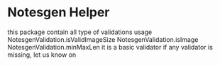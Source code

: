 # Notesgen Helper

this package contain all type of validations
usage
NotesgenValidation.isValidImageSize
NotesgenValidation.isImage
NotesgenValidation.minMaxLen
it is a basic validator if any validator is missing, let us know on 